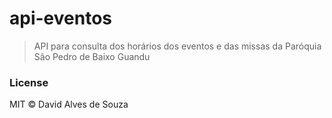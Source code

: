 # api-eventos

> API para consulta dos horários dos eventos e das missas da Paróquia São Pedro de Baixo Guandu

### License

MIT © David Alves de Souza
